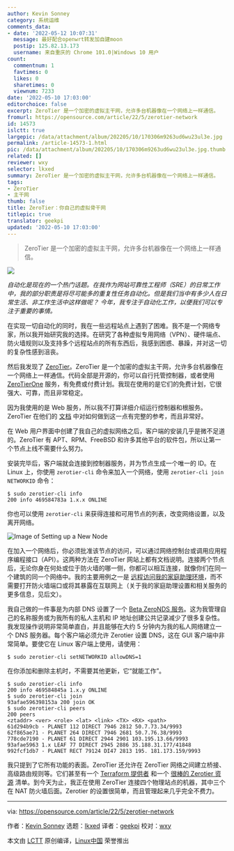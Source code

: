 ```yaml
---
author: Kevin Sonney
category: 系统运维
comments_data:
- date: '2022-05-12 10:07:31'
  message: 最好配合openwrt转发加自建moon
  postip: 125.82.13.173
  username: 来自重庆的 Chrome 101.0|Windows 10 用户
count:
  commentnum: 1
  favtimes: 0
  likes: 0
  sharetimes: 0
  viewnum: 7233
date: '2022-05-10 17:03:00'
editorchoice: false
excerpt: ZeroTier 是一个加密的虚拟主干网，允许多台机器像在一个网络上一样通信。
fromurl: https://opensource.com/article/22/5/zerotier-network
id: 14573
islctt: true
largepic: /data/attachment/album/202205/10/170306m9263ud6wu23ul3e.jpg
permalink: /article-14573-1.html
pic: /data/attachment/album/202205/10/170306m9263ud6wu23ul3e.jpg.thumb.jpg
related: []
reviewer: wxy
selector: lkxed
summary: ZeroTier 是一个加密的虚拟主干网，允许多台机器像在一个网络上一样通信。
tags:
- ZeroTier
- 主干网
thumb: false
title: ZeroTier：你自己的虚拟骨干网
titlepic: true
translator: geekpi
updated: '2022-05-10 17:03:00'
---
```



> 
> ZeroTier 是一个加密的虚拟主干网，允许多台机器像在一个网络上一样通信。
> 
> 
> 


![](/data/attachment/album/202205/10/170306m9263ud6wu23ul3e.jpg)


*自动化是现在的一个热门话题。在我作为网站可靠性工程师（SRE）的日常工作中，我的部分职责是将尽可能多的重复性任务自动化。但是我们当中有多少人在日常生活、非工作生活中这样做呢？ 今年，我专注于自动化工作，以便我们可以专注于重要的事情。*


在实现一切自动化的同时，我在一些远程站点上遇到了困难。我不是一个网络专家，所以我开始研究我的选择。在研究了各种虚拟专用网络（VPN）、硬件端点、防火墙规则以及支持多个远程站点的所有东西后，我感到困惑、暴躁，并对这一切的复杂性感到沮丧。


然后我发现了 [ZeroTier](https://github.com/zerotier)。ZeroTier 是一个加密的虚拟主干网，允许多台机器像在一个网络上一样通信。代码全部是开源的，你可以自行托管控制器，或者使用 [ZeroTierOne](https://www.zerotier.com/pricing) 服务，有免费或付费计划。我现在使用的是它们的免费计划，它很强大、可靠，而且非常稳定。


因为我使用的是 Web 服务，所以我不打算详细介绍运行控制器和根服务。ZeroTier 在他们的 [文档](https://docs.zerotier.com) 中对如何做到这一点有完整的参考，而且非常好。


在 Web 用户界面中创建了我自己的虚拟网络之后，客户端的安装几乎是微不足道的。ZeroTier 有 APT、RPM、FreeBSD 和许多其他平台的软件包，所以让第一个节点上线不需要什么努力。


安装完毕后，客户端就会连接到控制器服务，并为节点生成一个唯一的 ID。在 Linux 上，你使用 `zerotier-cli` 命令来加入一个网络，使用 `zerotier-cli join NETWORKID` 命令：



```
$ sudo zerotier-cli info
200 info 469584783a 1.x.x ONLINE

```

你也可以使用 `zerotier-cli` 来获得连接和可用节点的列表，改变网络设置，以及离开网络。


![Image of Setting up a New Node](/data/attachment/album/202205/10/170309ypc8coz8zcov3cdf.png)


在加入一个网络后，你必须批准该节点的访问，可以通过网络控制台或调用应用程序编程接口（API）。这两种方法在 ZeroTier 网站上都有文档说明。连接两个节点后，无论你身在何处或位于防火墙的哪一侧，你都可以相互连接，就像你们在同一个建筑的同一个网络中。我的主要用例之一是 [远程访问我的家庭助理环境](https://opensource.com/article/22/5/remote-home-assistant)，而不需要打开防火墙端口或将其暴露在互联网上（关于我的家庭助理设置和相关服务的更多信息，见后文）。


我自己做的一件事是为内部 DNS 设置了一个 [Beta ZeroNDS 服务](https://github.com/zerotier/zeronsd)。这为我管理自己的名称服务或为我所有的私人主机和 IP 地址创建公共记录减少了很多复杂性。我发现操作说明非常简单直白，并且能够在大约 5 分钟内为我的私人网络建立一个 DNS 服务器。每个客户端必须允许 Zerotier 设置 DNS，这在 GUI 客户端中非常简单。要使它在 Linux 客户端上使用，请使用：



```
$ sudo zerotier-cli setNETWORKID allowDNS=1

```

在你添加和删除主机时，不需要其他更新，它“就能工作”。



```
$ sudo zerotier-cli info
200 info 469584845a 1.x.y ONLINE
$ sudo zerotier-cli join
93afae596398153a 200 join OK
$ sudo zerotier-cli peers
200 peers
<ztaddr> <ver> <role> <lat> <link> <TX> <RX> <path>
61d294b9cb - PLANET 112 DIRECT 7946 2812 50.7.73.34/9993
62f865ae71 - PLANET 264 DIRECT 7946 2681 50.7.76.38/9993
778cde7190 - PLANET 61 DIRECT 2944 2901 103.195.13.66/9993
93afae5963 1.x LEAF 77 DIRECT 2945 2886 35.188.31.177/41848
992fcf1db7 - PLANET RECT 79124 DI47 2813 195. 181.173.159/9993

```

我只提到了它所有功能的表面。ZeroTier 还允许在 ZeroTier 网络之间建立桥接、高级路由规则等。它们甚至有一个 [Terraform 提供者](https://github.com/zerotier/terraform-provider-zerotier) 和一个 [很棒的 Zerotier 资源](https://github.com/zerotier/awesome-zerotier) 清单。到今天为止，我正在使用 ZeroTier 连接四个物理站点的机器，其中三个在 NAT 防火墙后面。Zerotier 的设置很简单，而且管理起来几乎完全不费力。




---


via: <https://opensource.com/article/22/5/zerotier-network>


作者：[Kevin Sonney](https://opensource.com/users/ksonney) 选题：[lkxed](https://github.com/lkxed) 译者：[geekpi](https://github.com/geekpi) 校对：[wxy](https://github.com/wxy)


本文由 [LCTT](https://github.com/LCTT/TranslateProject) 原创编译，[Linux中国](https://linux.cn/) 荣誉推出